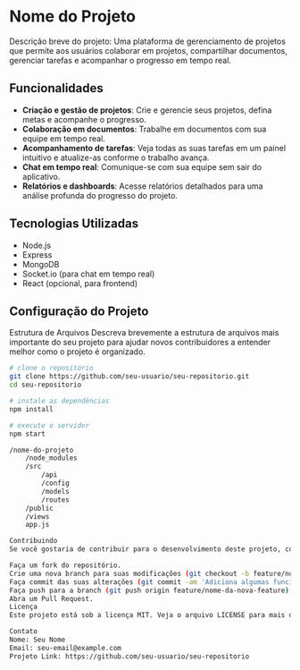 # Nome do Projeto

Descrição breve do projeto: Uma plataforma de gerenciamento de projetos que permite aos usuários colaborar em projetos, compartilhar documentos, gerenciar tarefas e acompanhar o progresso em tempo real.

## Funcionalidades

- **Criação e gestão de projetos**: Crie e gerencie seus projetos, defina metas e acompanhe o progresso.
- **Colaboração em documentos**: Trabalhe em documentos com sua equipe em tempo real.
- **Acompanhamento de tarefas**: Veja todas as suas tarefas em um painel intuitivo e atualize-as conforme o trabalho avança.
- **Chat em tempo real**: Comunique-se com sua equipe sem sair do aplicativo.
- **Relatórios e dashboards**: Acesse relatórios detalhados para uma análise profunda do progresso do projeto.

## Tecnologias Utilizadas

- Node.js
- Express
- MongoDB
- Socket.io (para chat em tempo real)
- React (opcional, para frontend)

## Configuração do Projeto

Estrutura de Arquivos
Descreva brevemente a estrutura de arquivos mais importante do seu projeto para ajudar novos contribuidores a entender melhor como o projeto é organizado.

```bash
# clone o repositório
git clone https://github.com/seu-usuario/seu-repositorio.git
cd seu-repositorio

# instale as dependências
npm install

# execute o servidor
npm start

/nome-do-projeto
    /node_modules
    /src
        /api
        /config
        /models
        /routes
    /public
    /views
    app.js

Contribuindo
Se você gostaria de contribuir para o desenvolvimento deste projeto, considere seguir estas diretrizes:

Faça um fork do repositório.
Crie uma nova branch para suas modificações (git checkout -b feature/nome-da-nova-feature).
Faça commit das suas alterações (git commit -am 'Adiciona algumas funcionalidades').
Faça push para a branch (git push origin feature/nome-da-nova-feature).
Abra um Pull Request.
Licença
Este projeto está sob a licença MIT. Veja o arquivo LICENSE para mais detalhes.

Contato
Nome: Seu Nome
Email: seu-email@example.com
Projeto Link: https://github.com/seu-usuario/seu-repositorio
